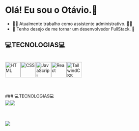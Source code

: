 # Olá! Eu sou o Otávio.👋

- :office_worker: Atualmente trabalho como assistente administrativo. :office_worker:
- 🌱 Tenho desejo de me tornar um desenvolvedor FullStack. 🌱
## 💻TECNOLOGIAS💻
<br />
<div style="display:flex">
          <img src="https://cdn.jsdelivr.net/gh/devicons/devicon/icons/html5/html5-plain.svg" width="50px" title="HTML"/>
          <img src="https://cdn.jsdelivr.net/gh/devicons/devicon/icons/css3/css3-plain.svg" width="50px" title="CSS"/>
          <img src="https://cdn.jsdelivr.net/gh/devicons/devicon/icons/javascript/javascript-plain.svg" width="50px" title="JavaScript"/>
          <img src="https://cdn.jsdelivr.net/gh/devicons/devicon/icons/react/react-original.svg" width="50px" title="React"/>
          <img src="https://cdn.jsdelivr.net/gh/devicons/devicon/icons/tailwindcss/tailwindcss-plain.svg" width="50px" title="TailwindCSS"/>
</div>
<br /><br /><br />
### 💻TECNOLOGIAS💻
 <br />         
<div style="display:flex">
          <a href = "mailto:contato.otaviosimoncini@gmail.com"><img src="https://img.shields.io/badge/Gmail-D14836?style=for-the-badge&logo=gmail&logoColor=white" target="_blank"></a>
          <a href="https://www.linkedin.com/in/ot%C3%A1vio-aparecido-simoncini-b7124b229/" target="_blank"><img src="https://img.shields.io/badge/-LinkedIn-%230077B5?style=for-the-badge&logo=linkedin&logoColor=white" target="_blank"></a>   
</div>
<br /><br /><br />
<img src="https://github-readme-stats.vercel.app/api?username=otaviosmc&show_icons=true&theme=tokyonight" />
